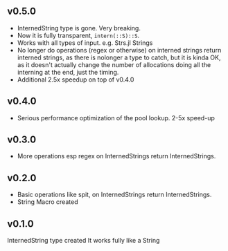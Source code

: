 v0.5.0
------
- InternedString type is gone. Very breaking.
- Now it is fully transparent, `intern(::S)::S`.
- Works with all types of input. e.g. Strs.jl Strings
- No longer do operations (regex or otherwise) on interned strings return interned strings, as there is nolonger a type to catch, but it is kinda OK, as it doesn't actually change the number of allocations doing all the interning at the end, just the timing.
- Additional 2.5x speedup on top of v0.4.0


v0.4.0
------
 - Serious performance optimization of the pool lookup. 2-5x speed-up


v0.3.0
-------
 - More operations esp regex on InternedStrings return InternedStrings.

v0.2.0
-----
 - Basic operations like spit, on InternedStrings return InternedStrings.
 - String Macro created


v0.1.0
------
InternedString  type created
It works fully like a String
